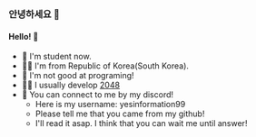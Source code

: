 ### 안녕하세요 👋
#### Hello! 👋


- 🔭 I'm student now.
- 🙎‍♂️ I'm from Republic of Korea(South Korea).
- 🌱 I'm not good at programing!
- 👨‍💻 I usually develop [2048](https://github.com/project-dy/2048project/ "Let's go to my clone of 2048")
- 💬 You can connect to me by my discord!
  - Here is my username: yesinformation99
  - Please tell me that you came from my github!
  - I'll read it asap. I think that you can wait me until answer!
